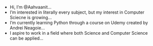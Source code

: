 - Hi, I’m @Aahvaanit...
- I’m interested in literally every subject, but my interest in Computer Sciecne is growing...
- I’m currently learning Python through a course on Udemy created by Andrei Neagoie...
- I aspire to work in a field where both Science and Computer Science can be applied...

<!---
Aahvaanit/Aahvaanit is a ✨ special ✨ repository because its `README.md` (this file) appears on your GitHub profile.
You can click the Preview link to take a look at your changes.
--->
